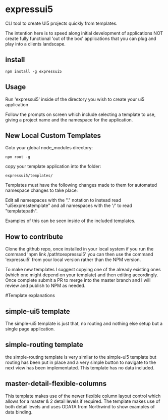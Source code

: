 # expressui5

CLI tool to create UI5 projects quickly from templates.

The intention here is to speed along initial development of applications NOT create fully functional 'out of the box' applications that you can plug and play into a clients landscape.

## install

`npm install -g expressui5`

## Usage

Run 'expressui5' inside of the directory you wish to create your ui5 application

Follow the prompts on screen which include selecting a template to use, giving a project name and the namespace for the application.

## New Local Custom Templates

Goto your global node_modules directory:

`npm root -g`

copy your template application into the folder:

`expressui5/templates/`

Templates must have the following changes made to them for automated namespace changes to take place:

Edit all namespaces with the "." notation to instead read "ui5expresstemplate" and all namespaces with the '/' to read "templatepath".

Examples of this can be seen inside of the included templates.

## How to contribute

Clone the github repo, once installed in your local system if you run the command 'npm link /pathtoexpressui5' you can then use the command 'expressui5' from your local version rather than the NPM version. 

To make new templates I suggest copying one of the already existing ones (which one might depend on your template) and then editing accordingly. Once complete submit a PR to merge into the master branch and I will review and publish to NPM as needed. 

#Template explanations

## simple-ui5 template

The simple-ui5 template is just that, no routing and nothing else setup but a single page application.

## simple-routing template

the simple-routing template is very similar to the simple-ui5 template but routing has been put in place and a very simple button to navigate to the next view has been implementated. This template has no data included.

## master-detail-flexible-columns

This template makes use of the newer flexible column layout control which allows for a master & 2 detail levels if required. The template makes use of both detail levels and uses ODATA from Northwind to show examples of data binding.